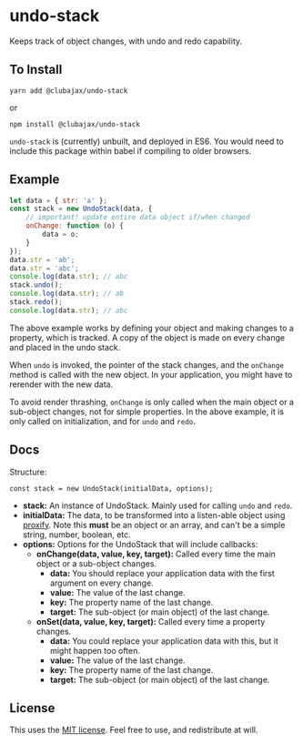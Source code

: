 # undo-stack

Keeps track of object changes, with undo and redo capability. 

## To Install

    yarn add @clubajax/undo-stack
    
or

    npm install @clubajax/undo-stack
    
`undo-stack` is (currently) unbuilt, and deployed in ES6. You would need to include this package within babel if compiling to older browsers.


## Example

```jsx harmony
let data = { str: 'a' };
const stack = new UndoStack(data, {
	// important! update entire data object if/when changed
	onChange: function (o) {
		data = o;
	}
});
data.str = 'ab';
data.str = 'abc';
console.log(data.str); // abc
stack.undo();
console.log(data.str); // ab
stack.redo();
console.log(data.str); // abc
```

The above example works by defining your object and making changes to a property, which is tracked.
A copy of the object is made on every change and placed in the undo stack.

When `undo` is invoked, the pointer of the stack changes, and the `onChange` method is called with the new object.
In your application, you might have to rerender with the new data.

To avoid render thrashing, `onChange` is only called when the main object or a sub-object changes, not for simple properties.
In the above example, it is only called on initialization, and for `undo` and `redo`.

## Docs

Structure:
    
    const stack = new UndoStack(initialData, options);
    
* **stack:** An instance of UndoStack. Mainly used for calling `undo` and `redo`.
* **initialData:** The data, to be transformed into a listen-able object using [proxify](https://github.com/clubajax/proxify). 
 Note this **must** be an object or an array, and can't be a simple string, number, boolean, etc.
* **options:** Options for the UndoStack that will include callbacks:
  * **onChange(data, value, key, target):** Called every time the main object or a sub-object changes. 
    * **data:** You should replace your application data with the first argument on every change.
    * **value:** The value of the last change.
    * **key:** The property name of the last change. 
    * **target:** The sub-object (or main object) of the last change. 
  * **onSet(data, value, key, target):** Called every time a property changes. 
    * **data:** You could replace your application data with this, but it might happen too often.
    * **value:** The value of the last change.
    * **key:** The property name of the last change. 
    * **target:** The sub-object (or main object) of the last change.    
   
## License

This uses the [MIT license](./LICENSE). Feel free to use, and redistribute at will.